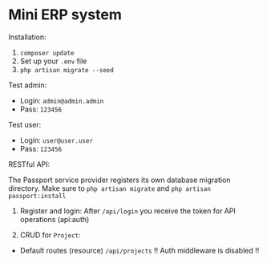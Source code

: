 # Mini ERP system
Installation:
1. ```composer update```
2. Set up your ```.env``` file
3. ```php artisan migrate --seed```

Test admin:
- Login: ```admin@admin.admin```
- Pass: ```123456```

Test user:
- Login: ```user@user.user```
- Pass: ```123456```

RESTful API:

The Passport service provider registers its own database migration directory. Make sure to ```php artisan migrate``` and ```php artisan passport:install```

1. Register and login:
After ```/api/login``` you receive the token for API operations (api:auth)

2. CRUD for ```Project```:
- Default routes (resource)
```/api/projects```
!! Auth middleware is disabled !!
